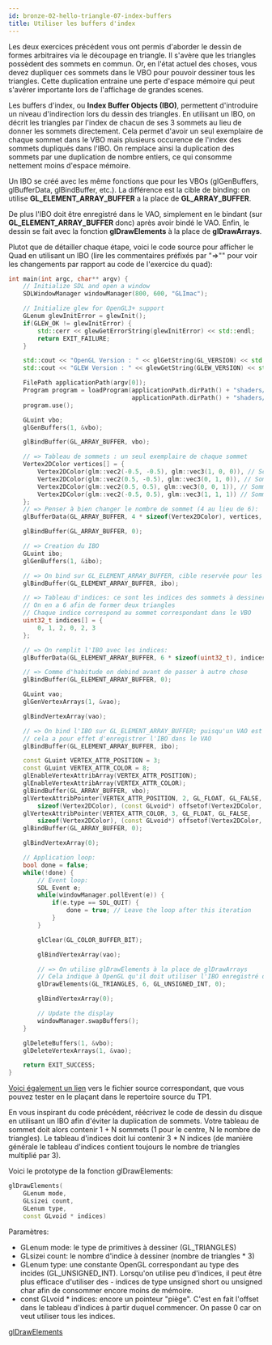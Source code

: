 ```yaml
---
id: bronze-02-hello-triangle-07-index-buffers
title: Utiliser les buffers d'index
---
```


Les deux exercices précédent vous ont permis d'aborder le dessin de formes arbitraires via le découpage en triangle. Il s'avère que les triangles possèdent des sommets en commun. Or, en l'état actuel des choses, vous devez dupliquer ces sommets dans le VBO pour pouvoir dessiner tous les triangles. Cette duplication entraine une perte d'espace mémoire qui peut s'avérer importante lors de l'affichage de grandes scenes.

Les buffers d'index, ou **Index Buffer Objects (IBO)**, permettent d'introduire un niveau d'indirection lors du dessin des triangles. En utilisant un IBO, on décrit les triangles par l'index de chacun de ses 3 sommets au lieu de donner les sommets directement. Cela permet d'avoir un seul exemplaire de chaque sommet dans le VBO mais plusieurs occurence de l'index des sommets dupliqués dans l'IBO. On remplace ainsi la duplication des sommets par une duplication de nombre entiers, ce qui consomme nettement moins d'espace mémoire.

Un IBO se créé avec les même fonctions que pour les VBOs (glGenBuffers, glBufferData, glBindBuffer, etc.). La différence est la cible de binding: on utilise **GL_ELEMENT_ARRAY_BUFFER** a la place de **GL_ARRAY_BUFFER**.

De plus l'IBO doit être enregistré dans le VAO, simplement en le bindant (sur **GL_ELEMENT_ARRAY_BUFFER** donc) après avoir bindé le VAO. Enfin, le dessin se fait avec la fonction **glDrawElements** à la place de **glDrawArrays**.

Plutot que de détailler chaque étape, voici le code source pour afficher le Quad en utilisant un IBO (lire les commentaires préfixés par "=>"" pour voir les changements par rapport au code de l'exercice du quad):

```cpp
int main(int argc, char** argv) {
    // Initialize SDL and open a window
    SDLWindowManager windowManager(800, 600, "GLImac");

    // Initialize glew for OpenGL3+ support
    GLenum glewInitError = glewInit();
    if(GLEW_OK != glewInitError) {
        std::cerr << glewGetErrorString(glewInitError) << std::endl;
        return EXIT_FAILURE;
    }

    std::cout << "OpenGL Version : " << glGetString(GL_VERSION) << std::endl;
    std::cout << "GLEW Version : " << glewGetString(GLEW_VERSION) << std::endl;

    FilePath applicationPath(argv[0]);
    Program program = loadProgram(applicationPath.dirPath() + "shaders/triangle.vs.glsl",
                                  applicationPath.dirPath() + "shaders/triangle.fs.glsl");
    program.use();

    GLuint vbo;
    glGenBuffers(1, &vbo);

    glBindBuffer(GL_ARRAY_BUFFER, vbo);

    // => Tableau de sommets : un seul exemplaire de chaque sommet
    Vertex2DColor vertices[] = {
        Vertex2DColor(glm::vec2(-0.5, -0.5), glm::vec3(1, 0, 0)), // Sommet 0
        Vertex2DColor(glm::vec2(0.5, -0.5), glm::vec3(0, 1, 0)), // Sommet 1
        Vertex2DColor(glm::vec2(0.5, 0.5), glm::vec3(0, 0, 1)), // Sommet 2
        Vertex2DColor(glm::vec2(-0.5, 0.5), glm::vec3(1, 1, 1)) // Sommet 3
    };
    // => Penser à bien changer le nombre de sommet (4 au lieu de 6):
    glBufferData(GL_ARRAY_BUFFER, 4 * sizeof(Vertex2DColor), vertices, GL_STATIC_DRAW);

    glBindBuffer(GL_ARRAY_BUFFER, 0);

    // => Creation du IBO
    GLuint ibo;
    glGenBuffers(1, &ibo);

    // => On bind sur GL_ELEMENT_ARRAY_BUFFER, cible reservée pour les IBOs
    glBindBuffer(GL_ELEMENT_ARRAY_BUFFER, ibo);

    // => Tableau d'indices: ce sont les indices des sommets à dessiner
    // On en a 6 afin de former deux triangles
    // Chaque indice correspond au sommet correspondant dans le VBO
    uint32_t indices[] = {
        0, 1, 2, 0, 2, 3
    };

    // => On remplit l'IBO avec les indices:
    glBufferData(GL_ELEMENT_ARRAY_BUFFER, 6 * sizeof(uint32_t), indices, GL_STATIC_DRAW);

    // => Comme d'habitude on debind avant de passer à autre chose
    glBindBuffer(GL_ELEMENT_ARRAY_BUFFER, 0);

    GLuint vao;
    glGenVertexArrays(1, &vao);

    glBindVertexArray(vao);

    // => On bind l'IBO sur GL_ELEMENT_ARRAY_BUFFER; puisqu'un VAO est actuellement bindé,
    // cela a pour effet d'enregistrer l'IBO dans le VAO
    glBindBuffer(GL_ELEMENT_ARRAY_BUFFER, ibo);

    const GLuint VERTEX_ATTR_POSITION = 3;
    const GLuint VERTEX_ATTR_COLOR = 8;
    glEnableVertexAttribArray(VERTEX_ATTR_POSITION);
    glEnableVertexAttribArray(VERTEX_ATTR_COLOR);
    glBindBuffer(GL_ARRAY_BUFFER, vbo);
    glVertexAttribPointer(VERTEX_ATTR_POSITION, 2, GL_FLOAT, GL_FALSE, 
        sizeof(Vertex2DColor), (const GLvoid*) offsetof(Vertex2DColor, position));
    glVertexAttribPointer(VERTEX_ATTR_COLOR, 3, GL_FLOAT, GL_FALSE, 
        sizeof(Vertex2DColor), (const GLvoid*) offsetof(Vertex2DColor, color));
    glBindBuffer(GL_ARRAY_BUFFER, 0);

    glBindVertexArray(0);

    // Application loop:
    bool done = false;
    while(!done) {
        // Event loop:
        SDL_Event e;
        while(windowManager.pollEvent(e)) {
            if(e.type == SDL_QUIT) {
                done = true; // Leave the loop after this iteration
            }
        }

        glClear(GL_COLOR_BUFFER_BIT);

        glBindVertexArray(vao);

        // => On utilise glDrawElements à la place de glDrawArrays
        // Cela indique à OpenGL qu'il doit utiliser l'IBO enregistré dans le VAO
        glDrawElements(GL_TRIANGLES, 6, GL_UNSIGNED_INT, 0);

        glBindVertexArray(0);

        // Update the display
        windowManager.swapBuffers();
    }

    glDeleteBuffers(1, &vbo);
    glDeleteVertexArrays(1, &vao);

    return EXIT_SUCCESS;
}
```

[Voici également un lien](assets/exo6_quad_IBO.cpp) vers le fichier source correspondant, que vous pouvez tester en le plaçant dans le repertoire source du TP1.

<span class="badge todo"></span> En vous inspirant du code précédent, réécrivez le code de dessin du disque en utilisant un IBO afin d'éviter la duplication de sommets. Votre tableau de sommet doit alors contenir 1 + N sommets (1 pour le centre, N le nombre de triangles). Le tableau d'indices doit lui contenir 3 * N indices (de manière générale le tableau d'indices contient toujours le nombre de triangles multiplié par 3).

Voici le prototype de la fonction glDrawElements:

```cpp
glDrawElements(
    GLenum mode,
    GLsizei count,
    GLenum type,
    const GLvoid * indices)
```

Paramètres:

- GLenum mode: le type de primitives à dessiner (GL_TRIANGLES)
- GLsizei count: le nombre d'indice à dessiner (nombre de triangles * 3)
- GLenum type: une constante OpenGL correspondant au type des incides (GL_UNSIGNED_INT). Lorsqu'on utilise peu d'indices, il peut être plus efficace d'utiliser des - indices de type unsigned short ou unsigned char afin de consommer encore moins de mémoire.
- const GLvoid * indices: encore un pointeur "piège". C'est en fait l'offset dans le tableau d'indices à partir duquel commencer. On passe 0 car on veut utiliser tous les indices.

<span class="badge doc"></span> [glDrawElements](http://docs.gl/gl3/glDrawElements)